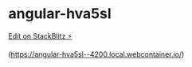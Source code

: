 # angular-hva5sl

[Edit on StackBlitz ⚡️](https://stackblitz.com/edit/angular-hva5sl)

(https://angular-hva5sl--4200.local.webcontainer.io/)
